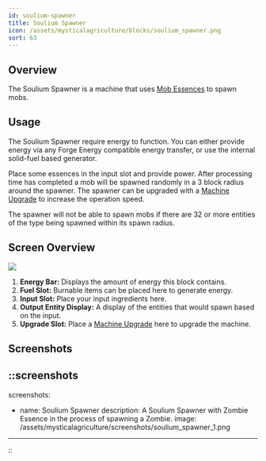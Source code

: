 ```yaml
---
id: soulium-spawner
title: Soulium Spawner
icon: /assets/mysticalagriculture/blocks/soulium_spawner.png
sort: 63
---
```


## Overview

The Soulium Spawner is a machine that uses [Mob Essences](../items/resource-essences.md) to spawn mobs.

## Usage

The Soulium Spawner require energy to function. You can either provide energy via any Forge Energy compatible energy transfer, or use the internal solid-fuel based generator.

Place some essences in the input slot and provide power. After processing time has completed a mob will be spawned randomly in a 3 block radius around the spawner. The spawner can be upgraded with a [Machine Upgrade](../items/machine-upgrades.md) to increase the operation speed.

The spawner will not be able to spawn mobs if there are 32 or more entities of the type being spawned within its spawn radius.

## Screen Overview

![](/assets/mysticalagriculture/screens/soulium_spawner_screen.png)

1. **Energy Bar:** Displays the amount of energy this block contains.
2. **Fuel Slot:** Burnable items can be placed here to generate energy.
3. **Input Slot:** Place your input ingredients here.
4. **Output Entity Display:** A display of the entities that would spawn based on the input.
5. **Upgrade Slot:** Place a [Machine Upgrade](../items/machine-upgrades.md) here to upgrade the machine.

## Screenshots

::screenshots
---
screenshots:
  - name: Soulium Spawner
    description: A Soulium Spawner with Zombie Essence in the process of spawning a Zombie.
    image: /assets/mysticalagriculture/screenshots/soulium_spawner_1.png
---
::
